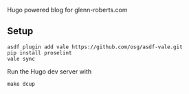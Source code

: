 Hugo powered blog for glenn-roberts.com

## Setup

```
asdf plugin add vale https://github.com/osg/asdf-vale.git
pip install proselint
vale sync
```

Run the Hugo dev server with

```
make dcup
```
